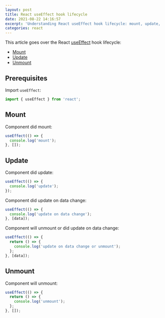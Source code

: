 ```yaml
---
layout: post
title: React useEffect hook lifecycle
date: 2021-08-22 14:16:57
excerpt: 'Understanding React useEffect hook lifecycle: mount, update, and unmount.'
categories: react
---
```


This article goes over the React [useEffect](https://reactjs.org/docs/hooks-effect.html) hook lifecycle:

- [Mount](#mount)
- [Update](#update)
- [Unmount](#unmount)

## Prerequisites

Import `useEffect`:

```js
import { useEffect } from 'react';
```

## Mount

Component did mount:

```js
useEffect(() => {
  console.log('mount');
}, []);
```

## Update

Component did update:

```js
useEffect(() => {
  console.log('update');
});
```

Component did update on data change:

```js
useEffect(() => {
  console.log('update on data change');
}, [data]);
```

Component will unmount or did update on data change:

```js
useEffect(() => {
  return () => {
    console.log('update on data change or unmount');
  };
}, [data]);
```

## Unmount

Component will unmount:

```js
useEffect(() => {
  return () => {
    console.log('unmount');
  };
}, []);
```
